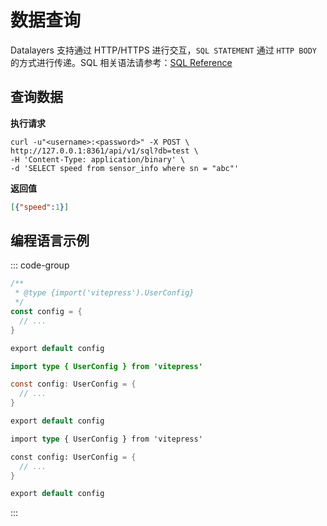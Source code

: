 # 数据查询
Datalayers 支持通过 HTTP/HTTPS 进行交互，`SQL STATEMENT` 通过 `HTTP BODY` 的方式进行传递。SQL 相关语法请参考：[SQL Reference](../sql-reference/data-type.md)

## 查询数据

**执行请求**
```shell
curl -u"<username>:<password>" -X POST \
http://127.0.0.1:8361/api/v1/sql?db=test \
-H 'Content-Type: application/binary' \
-d 'SELECT speed from sensor_info where sn = "abc"'
```
**返回值**
```json
[{"speed":1}]
```

## 编程语言示例

::: code-group

```go
/**
 * @type {import('vitepress').UserConfig}
 */
const config = {
  // ...
}

export default config
```

```java [JAVA]
import type { UserConfig } from 'vitepress'

const config: UserConfig = {
  // ...
}

export default config
```

```rust [Rust]
import type { UserConfig } from 'vitepress'

const config: UserConfig = {
  // ...
}

export default config
```

:::